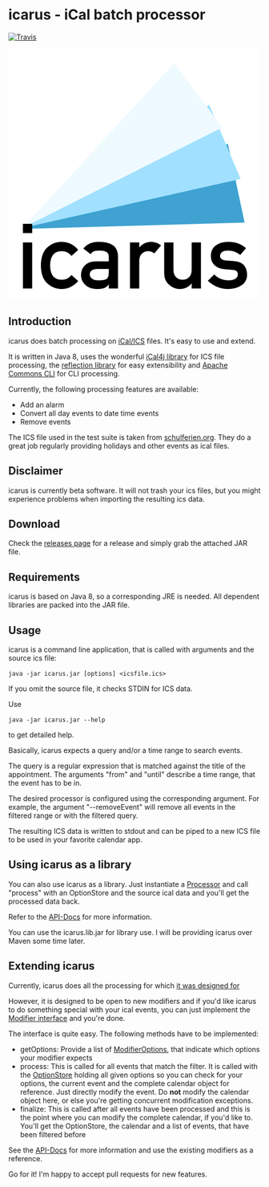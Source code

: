 # icarus - iCal batch processor
[![Travis](https://img.shields.io/travis/dploeger/icarus.svg)](https://travis-ci.org/dploeger/icarus)

![icarus](design/logo.png)

## Introduction

icarus does batch processing on [iCal/ICS](https://en.wikipedia.org/wiki/ICalendar)
files. It's easy to use and extend.

It is written in Java 8, uses the wonderful [iCal4j library](http://ical4j.github.io/) for ICS
file processing, the [reflection library](https://github.com/ronmamo/reflections)
for easy extensibility and [Apache Commons CLI](http://commons.apache.org/proper/commons-cli/index.html) for CLI processing.

Currently, the following processing features are available:

* Add an alarm
* Convert all day events to date time events
* Remove events

The ICS file used in the test suite is taken from [schulferien.org](http://www.schulferien.org/deutschland/ical/). They do a great job regularly providing holidays and other events as ical files.

## Disclaimer

icarus is currently beta software. It will not trash your ics files, but
 you might experience problems when importing the resulting ics data.

## Download

Check the [releases page](https://github.com/dploeger/icarus/releases)
for a release and simply grab the attached JAR file.

## Requirements

icarus is based on Java 8, so a corresponding JRE is needed. All
dependent libraries are packed into the JAR file.

## Usage

icarus is a command line application, that is called with
arguments and the source ics file:

    java -jar icarus.jar [options] <icsfile.ics>

If you omit the source file, it checks STDIN for ICS data.

Use

    java -jar icarus.jar --help

to get detailed help.

Basically, icarus expects a query and/or a time range to search
events.

The query is a regular expression that is matched against the title of
the appointment. The arguments "from" and "until" describe a time range,
that the event has to be in.

The desired processor is configured using the corresponding
argument. For example, the argument "--removeEvent" will remove all events
in the filtered range or with the filtered query.

The resulting ICS data is written to stdout and can be piped to a new
ICS file to be used in your favorite calendar app.

## Using icarus as a library

You can also use icarus as a library. Just instantiate a [Processor](https://dploeger.github.io/icarus/apidocs/de/dieploegers/icarus/Processor.html)
and call "process" with an OptionStore and the source ical data and
you'll get the processed data back.

Refer to the [API-Docs](https://dploeger.github.io/icarus/apidocs/index.html)
for more information.

You can use the icarus.lib.jar for library use. I will be
providing icarus over Maven some time later.

## Extending icarus

Currently, icarus does all the processing for which
[it was designed for](http://dennis.dieploegers.de/flying-high-on-ical-files/)

However, it is designed to be open to new modifiers and if you'd like
icarus to do something special with your ical events, you can just implement
the [Modifier interface](https://github.com/dploeger/icarus/blob/master/src/main/java/de/dieploegers/icarus/modifier/Modifier.java)
and you're done.

The interface is quite easy. The following methods have to be implemented:

* getOptions: Provide a list of [ModifierOptions](https://dploeger.github.io/icarus/apidocs/de/dieploegers/icarus/ModifierOption.html), that indicate which
  options your modifier expects
* process: This is called for all events that match the filter. It is
  called with the [OptionStore](https://dploeger.github.io/icarus/apidocs/de/dieploegers/icarus/OptionStore.html) holding all given options
  so you can check for your options, the current event and the
  complete calendar object for reference. Just directly modify the event.
  Do **not** modify the calendar object here, or else you're getting
  concurrent modification exceptions.
* finalize: This is called after all events have been processed and this
  is the point where you can modify the complete calendar, if you'd
  like to. You'll get the OptionStore, the calendar and a list
  of events, that have been filtered before

See the [API-Docs](https://dploeger.github.io/icarus/apidocs/index.html) for more information
and use the existing modifiers as a reference.

Go for it! I'm happy to accept pull requests for new features.
